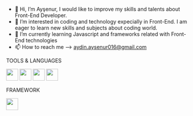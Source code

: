 - 👋 Hi, I’m Ayşenur, I would like to improve my skills and talents about Front-End Developer. 
- 👀 I’m interested in coding and technology expecially in Front-End. I am eager to learn new skills and subjects about coding world.
- 🌱 I’m currently learning Javascript and frameworks related with Front-End technologies
- 📫 How to reach me --> <a>aydin.aysenur016@gmail.com</a>

TOOLS & LANGUAGES

<img height="32" width="32" src="https://cdn.simpleicons.org/html5" />   <img height="32" width="32" src="https://cdn.simpleicons.org/css3" />   <img height="32" width="32" src="https://cdn.simpleicons.org/javascript" />   <img height="32" width="32" src="https://cdn.simpleicons.org/node.js" />

FRAMEWORK

<img height="32" width="32" src="https://cdn.simpleicons.org/bootstrap" />
